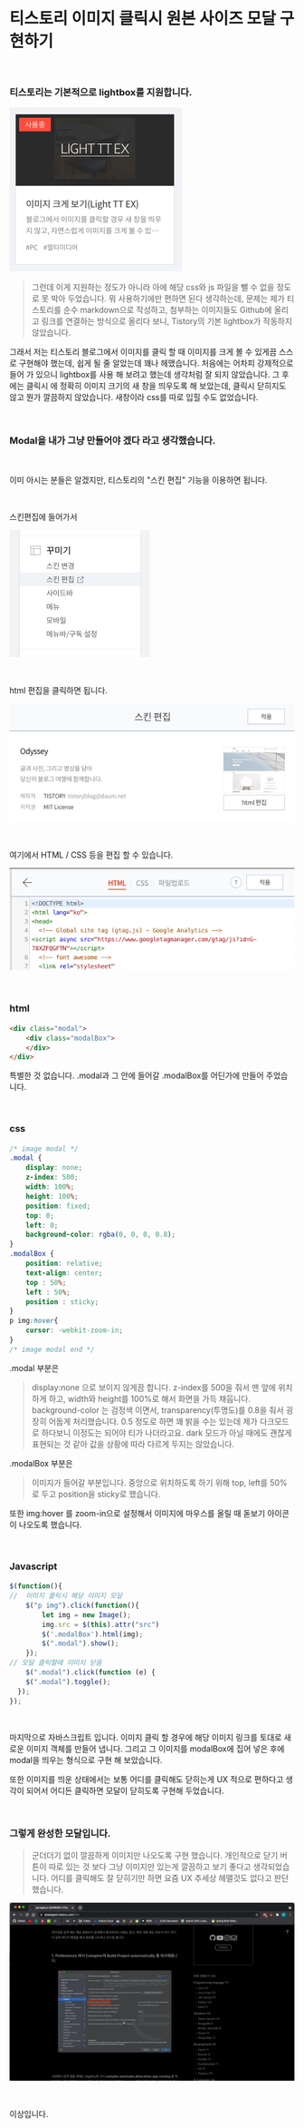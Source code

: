 # 티스토리 이미지 클릭시 원본 사이즈 모달 구현하기

​	

### 티스토리는 기본적으로 lightbox를 지원합니다.	

![image-20210826233718764](https://raw.githubusercontent.com/Shane-Park/markdownBlog/master/frontend/javascript/tistory-image-modal.assets/image-20210826233718764.png)

> 그런데 이게 지원하는 정도가 아니라 아에 해당 css와 js 파일을 뺄 수 없을 정도로 못 박아 두었습니다. 뭐 사용하기에만 편하면 된다 생각하는데, 문제는 제가 티스토리를 순수 markdown으로 작성하고, 첨부하는 이미지들도 Github에 올리고 링크를 연결하는 방식으로 올리다 보니, Tistory의 기본 lightbox가 작동하지 않았습니다.

그래서 저는 티스토리 블로그에서 이미지를 클릭 할 때 이미지를 크게 볼 수 있게끔 스스로 구현해야 했는데, 쉽게 될 줄 알았는데 꽤나 헤맸습니다. 처음에는 어차피 강제적으로 들어 가 있으니 lightbox를 사용 해 보려고 했는데 생각처럼 잘 되지 않았습니다. 그 후에는 클릭시 에 정확히 이미지 크기의 새 창을 띄우도록 해 보았는데, 클릭시 닫히지도 않고 뭔가 깔끔하지 않았습니다. 새창이라 css를 따로 입힐 수도 없었습니다.

​	

### Modal을 내가 그냥 만들어야 겠다 라고 생각했습니다.

​		

이미 아시는 분들은 알겠지만, 티스토리의 "스킨 편집" 기능을 이용하면 됩니다.

​	

스킨편집에 들어가서

![image-20210826234322609](https://raw.githubusercontent.com/Shane-Park/markdownBlog/master/frontend/javascript/tistory-image-modal.assets/image-20210826234322609.png)	

​	

html 편집을 클릭하면 됩니다.

![image-20210826234347019](https://raw.githubusercontent.com/Shane-Park/markdownBlog/master/frontend/javascript/tistory-image-modal.assets/image-20210826234347019.png)

​		

여기에서 HTML / CSS 등을 편집 할 수 있습니다.

![image-20210826234412845](https://raw.githubusercontent.com/Shane-Park/markdownBlog/master/frontend/javascript/tistory-image-modal.assets/image-20210826234412845.png)

​	

### html

```html
<div class="modal">
	<div class="modalBox">
	</div>
</div>
```

특별한 것 없습니다. .modal과 그 안에 들어갈 .modalBox를 어딘가에 만들어 주었습니다.

​		

### css

```css
/* image modal */
.modal {
	display: none;
	z-index: 500;
	width: 100%;
	height: 100%;
	position: fixed;
	top: 0;
	left: 0;
	background-color: rgba(0, 0, 0, 0.8);
}
.modalBox {
	position: relative;
	text-align: center;
	top : 50%;
	left : 50%;
	position : sticky;
}
p img:hover{
	cursor: -webkit-zoom-in;
}
/* image modal end */
```

.modal  부분은

> display:none 으로 보이지 않게끔 합니다. z-index를 500을 줘서 맨 앞에 위치하게 하고, width와 height를 100%로 해서 화면을 가득 채웁니다. background-color 는 검정색 이면서, transparency(투명도)를 0.8을 줘서 굉장히 어둡게 처리했습니다. 0.5 정도로 하면 꽤 밝을 수는 있는데 제가 다크모드로 하다보니 이정도는 되어야 티가 나더라고요. dark 모드가 아닐 때에도 괜찮게 표현되는 것 같아 값을 상황에 따라 다르게 두지는 않았습니다.

.modalBox 부분은

> 이미지가 들어갈 부분입니다. 중앙으로 위치하도록 하기 위해 top, left를 50%로 두고 position을 sticky로 했습니다. 

또한 img:hover 를 zoom-in으로 설정해서 이미지에 마우스를 올릴 때 돋보기 아이콘이 나오도록 했습니다.

​	

### Javascript

```javascript
$(function(){
// 	이미지 클릭시 해당 이미지 모달
	$("p img").click(function(){
		let img = new Image();
		img.src = $(this).attr("src")
		$('.modalBox').html(img);
		$(".modal").show();
	});
// 모달 클릭할때 이미지 닫음
	$(".modal").click(function (e) {
    $(".modal").toggle();
  });
});
```

​	

마지막으로 자바스크립트 입니다. 이미지 클릭 할 경우에 해당 이미지 링크를 토대로 새로운 이미지 객체를 만들어 냅니다. 그리고 그 이미지를 modalBox에 집어 넣은 후에 modal을 띄우는 형식으로 구현 해 보았습니다.

또한 이미지를 띄운 상태에서는 보통 어디를 클릭해도 닫히는게 UX 적으로 편하다고 생각이 되어서 어디든 클릭하면 모달이 닫히도록 구현해 두었습니다.

​	

### 그렇게 완성한 모달입니다. 

> 군더더기 없이 깔끔하게 이미지만 나오도록 구현 했습니다. 개인적으로 닫기 버튼이 따로 있는 것 보다 그냥 이미지만 있는게 깔끔하고 보기 좋다고 생각되었습니다. 어디를 클릭해도 잘 닫히기만 하면 요즘 UX 추세상 헤맬것도 없다고 판단했습니다.

![gif](https://raw.githubusercontent.com/Shane-Park/markdownBlog/master/frontend/javascript/tistory-image-modal.assets/gif.gif)

​	

이상입니다.